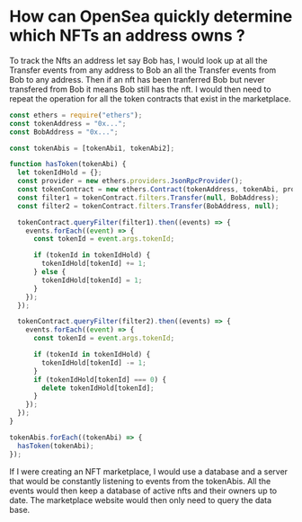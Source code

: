 # How can OpenSea quickly determine which NFTs an address owns ?

To track the Nfts an address let say Bob has, I would look up at all the Transfer events from any address to Bob an all the Transfer events from Bob to any address. Then if an nft has been tranferred Bob but never transfered from Bob it means Bob still has the nft. I would then need to repeat the operation for all the token contracts that exist in the marketplace.

```javascript
const ethers = require("ethers");
const tokenAddress = "0x...";
const BobAddress = "0x...";

const tokenAbis = [tokenAbi1, tokenAbi2];

function hasToken(tokenAbi) {
  let tokenIdHold = {};
  const provider = new ethers.providers.JsonRpcProvider();
  const tokenContract = new ethers.Contract(tokenAddress, tokenAbi, provider);
  const filter1 = tokenContract.filters.Transfer(null, BobAddress);
  const filter2 = tokenContract.filters.Transfer(BobAddress, null);

  tokenContract.queryFilter(filter1).then((events) => {
    events.forEach((event) => {
      const tokenId = event.args.tokenId;

      if (tokenId in tokenIdHold) {
        tokenIdHold[tokenId] += 1;
      } else {
        tokenIdHold[tokenId] = 1;
      }
    });
  });

  tokenContract.queryFilter(filter2).then((events) => {
    events.forEach((event) => {
      const tokenId = event.args.tokenId;

      if (tokenId in tokenIdHold) {
        tokenIdHold[tokenId] -= 1;
      }
      if (tokenIdHold[tokenId] === 0) {
        delete tokenIdHold[tokenId];
      }
    });
  });
}

tokenAbis.forEach((tokenAbi) => {
  hasToken(tokenAbi);
});
```

If I were creating an NFT marketplace, I would use a database and a server that would be constantly listening to events from the tokenAbis. All the events would then keep a database of active nfts and their owners up to date. The marketplace website would then only need to query the data base.
